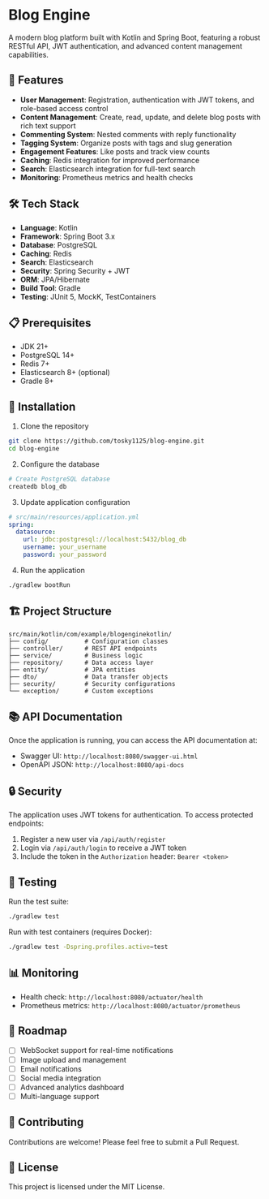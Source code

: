 # Blog Engine

A modern blog platform built with Kotlin and Spring Boot, featuring a robust RESTful API, JWT authentication, and advanced content management capabilities.

## 🚀 Features

- **User Management**: Registration, authentication with JWT tokens, and role-based access control
- **Content Management**: Create, read, update, and delete blog posts with rich text support
- **Commenting System**: Nested comments with reply functionality
- **Tagging System**: Organize posts with tags and slug generation
- **Engagement Features**: Like posts and track view counts
- **Caching**: Redis integration for improved performance
- **Search**: Elasticsearch integration for full-text search
- **Monitoring**: Prometheus metrics and health checks

## 🛠️ Tech Stack

- **Language**: Kotlin
- **Framework**: Spring Boot 3.x
- **Database**: PostgreSQL
- **Caching**: Redis
- **Search**: Elasticsearch
- **Security**: Spring Security + JWT
- **ORM**: JPA/Hibernate
- **Build Tool**: Gradle
- **Testing**: JUnit 5, MockK, TestContainers

## 📋 Prerequisites

- JDK 21+
- PostgreSQL 14+
- Redis 7+
- Elasticsearch 8+ (optional)
- Gradle 8+

## 🔧 Installation

1. Clone the repository
```bash
git clone https://github.com/tosky1125/blog-engine.git
cd blog-engine
```

2. Configure the database
```bash
# Create PostgreSQL database
createdb blog_db
```

3. Update application configuration
```yaml
# src/main/resources/application.yml
spring:
  datasource:
    url: jdbc:postgresql://localhost:5432/blog_db
    username: your_username
    password: your_password
```

4. Run the application
```bash
./gradlew bootRun
```

## 🏗️ Project Structure

```
src/main/kotlin/com/example/blogenginekotlin/
├── config/          # Configuration classes
├── controller/      # REST API endpoints
├── service/         # Business logic
├── repository/      # Data access layer
├── entity/          # JPA entities
├── dto/             # Data transfer objects
├── security/        # Security configurations
└── exception/       # Custom exceptions
```

## 📚 API Documentation

Once the application is running, you can access the API documentation at:
- Swagger UI: `http://localhost:8080/swagger-ui.html`
- OpenAPI JSON: `http://localhost:8080/api-docs`

## 🔒 Security

The application uses JWT tokens for authentication. To access protected endpoints:

1. Register a new user via `/api/auth/register`
2. Login via `/api/auth/login` to receive a JWT token
3. Include the token in the `Authorization` header: `Bearer <token>`

## 🧪 Testing

Run the test suite:
```bash
./gradlew test
```

Run with test containers (requires Docker):
```bash
./gradlew test -Dspring.profiles.active=test
```

## 📊 Monitoring

- Health check: `http://localhost:8080/actuator/health`
- Prometheus metrics: `http://localhost:8080/actuator/prometheus`

## 🚦 Roadmap

- [ ] WebSocket support for real-time notifications
- [ ] Image upload and management
- [ ] Email notifications
- [ ] Social media integration
- [ ] Advanced analytics dashboard
- [ ] Multi-language support

## 🤝 Contributing

Contributions are welcome! Please feel free to submit a Pull Request.

## 📄 License

This project is licensed under the MIT License.
